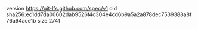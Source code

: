 version https://git-lfs.github.com/spec/v1
oid sha256:ec1dd7da00602dab9526f4c304e4cd6b9a5a2a878dec7539388a8f76a94ace1b
size 2741
